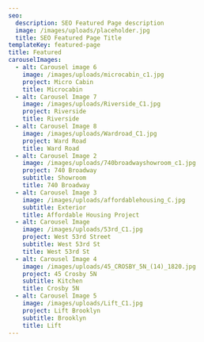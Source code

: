 ```yaml
---
seo:
  description: SEO Featured Page description
  image: /images/uploads/placeholder.jpg
  title: SEO Featured Page Title
templateKey: featured-page
title: Featured
carouselImages:
  - alt: Carousel image 6
    image: /images/uploads/microcabin_c1.jpg
    project: Micro Cabin
    title: Microcabin
  - alt: Carousel Image 7
    image: /images/uploads/Riverside_C1.jpg
    project: Riverside
    title: Riverside
  - alt: Carousel Image 8
    image: /images/uploads/Wardroad_C1.jpg
    project: Ward Road
    title: Ward Road
  - alt: Carousel Image 2
    image: /images/uploads/740broadwayshowroom_c1.jpg
    project: 740 Broadway
    subtitle: Showroom
    title: 740 Broadway
  - alt: Carousel Image 3
    image: /images/uploads/affordablehousing_C.jpg
    subtitle: Exterior
    title: Affordable Housing Project
  - alt: Carousel Image
    image: /images/uploads/53rd_C1.jpg
    project: West 53rd Street
    subtitle: West 53rd St
    title: West 53rd St
  - alt: Carousel Image 4
    image: /images/uploads/45_CROSBY_5N_(14)_1820.jpg
    project: 45 Crosby 5N
    subtitle: Kitchen
    title: Crosby 5N
  - alt: Carousel Image 5
    image: /images/uploads/Lift_C1.jpg
    project: Lift Brooklyn
    subtitle: Brooklyn
    title: Lift
---
```


